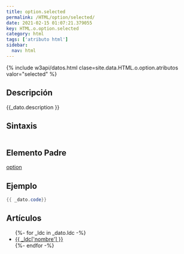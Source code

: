 ```yaml
---
title: option.selected
permalink: /HTML/option/selected/
date: 2021-02-15 01:07:21.379055
key: HTML.o.option.selected
category: html
tags: ['atributo html']
sidebar: 
  nav: html
---
```


{% include w3api/datos.html clase=site.data.HTML.o.option.atributos valor="selected" %}

## Descripción
{{_dato.description }}

## Sintaxis
~~~html
~~~

## Elemento Padre
[option](/HTML/option/)

## Ejemplo
~~~java
{{ _dato.code}}
~~~

## Artículos
<ul>
{%- for _ldc in _dato.ldc -%}
   <li>
       <a href="{{_ldc['url'] }}">{{ _ldc['nombre'] }}</a>
   </li>
{%- endfor -%}
</ul>
